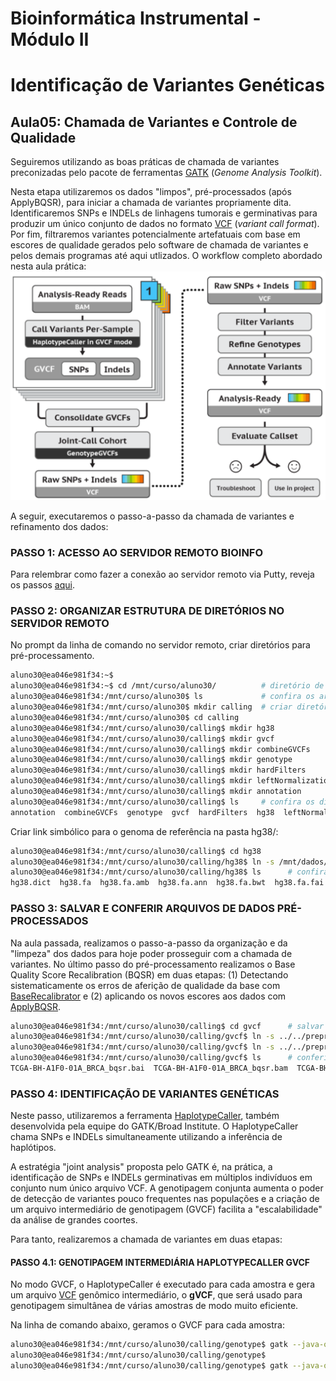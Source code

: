 # Bioinformática Instrumental - Módulo II
# Identificação de Variantes Genéticas

## Aula05: Chamada de Variantes e Controle de Qualidade
Seguiremos utilizando as boas práticas de chamada de variantes preconizadas pelo pacote de ferramentas [GATK](https://software.broadinstitute.org/gatk/) (_Genome Analysis Toolkit_).

Nesta etapa utilizaremos os dados "limpos", pré-processados (após ApplyBQSR), para iniciar a chamada de variantes propriamente dita. Identificaremos SNPs e INDELs de linhagens tumorais e germinativas para produzir um único conjunto de dados no formato [VCF](https://samtools.github.io/hts-specs/VCFv4.2.pdf) (_variant call format_). Por fim, filtraremos variantes potencialmente artefatuais com base em escores de qualidade gerados pelo software de chamada de variantes e pelos demais programas até aqui utlizados.
O workflow completo abordado nesta aula prática:   
![calling](https://github.com/cmasotti/BioinfoInstrumental-Aula05/blob/master/pipeline_aula05.png) 

A seguir, executaremos o passo-a-passo da chamada de variantes e refinamento dos dados:

### PASSO 1: ACESSO AO SERVIDOR REMOTO BIOINFO
Para relembrar como fazer a conexão ao servidor remoto via Putty, reveja os passos [aqui](https://github.com/cmasotti/BioinfoInstrumental-Aula05/blob/master/Acesso_servidor_remoto.pdf).

### PASSO 2: ORGANIZAR ESTRUTURA DE DIRETÓRIOS NO SERVIDOR REMOTO
No prompt da linha de comando no servidor remoto, criar diretórios para pré-processamento.
```bash   
aluno30@ea046e981f34:~$ 
aluno30@ea046e981f34:~$ cd /mnt/curso/aluno30/          # diretório de trabalho   
aluno30@ea046e981f34:/mnt/curso/aluno30$ ls             # confira os arquivos e diretórios existentes   
aluno30@ea046e981f34:/mnt/curso/aluno30$ mkdir calling  # criar diretório principal de trabalho da aula5  
aluno30@ea046e981f34:/mnt/curso/aluno30$ cd calling 
aluno30@ea046e981f34:/mnt/curso/aluno30/calling$ mkdir hg38   
aluno30@ea046e981f34:/mnt/curso/aluno30/calling$ mkdir gvcf   
aluno30@ea046e981f34:/mnt/curso/aluno30/calling$ mkdir combineGVCFs   
aluno30@ea046e981f34:/mnt/curso/aluno30/calling$ mkdir genotype   
aluno30@ea046e981f34:/mnt/curso/aluno30/calling$ mkdir hardFilters   
aluno30@ea046e981f34:/mnt/curso/aluno30/calling$ mkdir leftNormalization  
aluno30@ea046e981f34:/mnt/curso/aluno30/calling$ mkdir annotation   
aluno30@ea046e981f34:/mnt/curso/aluno30/calling$ ls     # confira os diretórios criados   
annotation  combineGVCFs  genotype  gvcf  hardFilters  hg38  leftNormalization   
```   
Criar link simbólico para o genoma de referência na pasta hg38/:
```bash   
aluno30@ea046e981f34:/mnt/curso/aluno30/calling$ cd hg38   
aluno30@ea046e981f34:/mnt/curso/aluno30/calling/hg38$ ln -s /mnt/dados/aula4/hg38/* .  
aluno30@ea046e981f34:/mnt/curso/aluno30/calling/hg38$ ls      # confira os arquivos do hg38 salvos
hg38.dict  hg38.fa  hg38.fa.amb  hg38.fa.ann  hg38.fa.bwt  hg38.fa.fai  hg38.fa.pac  hg38.fa.sa  
```  

### PASSO 3: SALVAR E CONFERIR ARQUIVOS DE DADOS PRÉ-PROCESSADOS 
Na aula passada, realizamos o passo-a-passo da organização e da "limpeza" dos dados para hoje poder prosseguir com a chamada de variantes. No último passo do pré-processamento realizamos o Base Quality Score Recalibration (BQSR) em duas etapas: (1) Detectando sistematicamente os erros de aferição de qualidade da base com [BaseRecalibrator](https://software.broadinstitute.org/gatk/documentation/tooldocs/3.8-0/org_broadinstitute_gatk_tools_walkers_bqsr_BaseRecalibrator.php) e (2) aplicando os novos escores aos dados com [ApplyBQSR](https://software.broadinstitute.org/gatk/documentation/tooldocs/4.0.0.0/org_broadinstitute_hellbender_tools_walkers_bqsr_ApplyBQSR.php).   

```bash   
aluno30@ea046e981f34:/mnt/curso/aluno30/calling$ cd gvcf      # salvar dados pré-processados no diretório do próximo passo   
aluno30@ea046e981f34:/mnt/curso/aluno30/calling/gvcf$ ln -s ../../preprocessing/bqsr/TCGA-BH-A1F0-11B_BRCA_bqsr.ba* .  
aluno30@ea046e981f34:/mnt/curso/aluno30/calling/gvcf$ ln -s ../../preprocessing/bqsr/TCGA-BH-A1F0-01A_BRCA_bqsr.ba* .  
aluno30@ea046e981f34:/mnt/curso/aluno30/calling/gvcf$ ls      # conferir os arquivos salvos
TCGA-BH-A1F0-01A_BRCA_bqsr.bai  TCGA-BH-A1F0-01A_BRCA_bqsr.bam  TCGA-BH-A1F0-11B_BRCA_bqsr.bai  TCGA-BH-A1F0-11B_BRCA_bqsr.bam 
``` 
### PASSO 4: IDENTIFICAÇÃO DE VARIANTES GENÉTICAS
Neste passo, utilizaremos a ferramenta [HaplotypeCaller](https://software.broadinstitute.org/gatk/documentation/tooldocs/3.8-0/org_broadinstitute_gatk_tools_walkers_haplotypecaller_HaplotypeCaller.php), também desenvolvida pela equipe do GATK/Broad Institute. O HaplotypeCaller chama SNPs e INDELs simultaneamente utilizando a inferência de haplótipos.

A estratégia "joint analysis" proposta pelo GATK é, na prática, a identificação de SNPs e INDELs germinativas em múltiplos indivíduos em conjunto num único arquivo VCF. A genotipagem conjunta aumenta o poder de detecção de variantes pouco frequentes nas populações e a criação de um arquivo intermediário de genotipagem (GVCF) facilita a "escalabilidade" da análise de grandes coortes.

Para tanto, realizaremos a chamada de variantes em duas etapas:

#### PASSO 4.1: GENOTIPAGEM INTERMEDIÁRIA HAPLOTYPECALLER GVCF 
No modo GVCF, o HaplotypeCaller é executado para cada amostra e gera um arquivo [VCF](https://en.wikipedia.org/wiki/Variant_Call_Format) genômico intermediário, o **gVCF**, que será usado para genotipagem simultânea de várias amostras de modo muito eficiente. 

Na linha de comando abaixo, geramos o GVCF para cada amostra:   
```bash   
aluno30@ea046e981f34:/mnt/curso/aluno30/calling/genotype$ gatk --java-options "-Xmx4G" HaplotypeCaller -R ../hg38/hg38.fa -I TCGA-BH-A1F0-01A_BRCA_bqsr.bam -O gvcf/TCGA-BH-A1F0-01A_BRCA.g.vcf.gz -ERC GVCF -L S06588914_Regions-hg38.main.bed 2> gvcf/tumor_gvcf.log &   
aluno30@ea046e981f34:/mnt/curso/aluno30/calling/genotype$  
aluno30@ea046e981f34:/mnt/curso/aluno30/calling/genotype$ gatk --java-options "-Xmx4G" HaplotypeCaller -R ../hg38/hg38.fa -I TCGA-BH-A1F0-11B_BRCA_bqsr.bam -O gvcf/TCGA-BH-A1F0-11B_BRCA.g.vcf.gz -ERC GVCF -L S06588914_Regions-hg38.main.bed 2> gvcf/normal_gvcf.log &   
```  
























